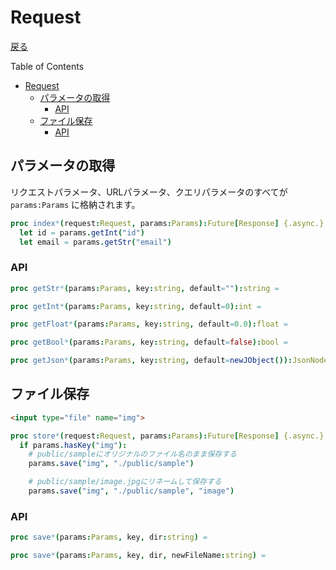 Request
===
[戻る](../../README.md)

Table of Contents

<!--ts-->
   * [Request](#request)
      * [パラメータの取得](#パラメータの取得)
         * [API](#api)
      * [ファイル保存](#ファイル保存)
         * [API](#api-1)

<!-- Added by: root, at: Mon Apr 12 07:21:09 UTC 2021 -->

<!--te-->

## パラメータの取得
リクエストパラメータ、URLパラメータ、クエリパラメータのすべてが `params:Params` に格納されます。

```nim
proc index*(request:Request, params:Params):Future[Response] {.async.} =
  let id = params.getInt("id")
  let email = params.getStr("email")
```

### API
```nim
proc getStr*(params:Params, key:string, default=""):string =

proc getInt*(params:Params, key:string, default=0):int =

proc getFloat*(params:Params, key:string, default=0.0):float =

proc getBool*(params:Params, key:string, default=false):bool =

proc getJson*(params:Params, key:string, default=newJObject()):JsonNode =
```

## ファイル保存

```html
<input type="file" name="img">
```

```nim
proc store*(request:Request, params:Params):Future[Response] {.async.} =
  if params.hasKey("img"):
    # public/sampleにオリジナルのファイル名のまま保存する
    params.save("img", "./public/sample")

    # public/sample/image.jpgにリネームして保存する
    params.save("img", "./public/sample", "image")
```

### API
```nim
proc save*(params:Params, key, dir:string) =

proc save*(params:Params, key, dir, newFileName:string) =
```
